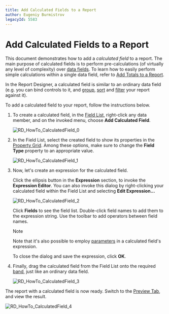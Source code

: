 ```yaml
---
title: Add Calculated Fields to a Report
author: Eugeniy Burmistrov
legacyId: 5583
---
```

# Add Calculated Fields to a Report
This document demonstrates how to add a _calculated field_ to a report. The main purpose of calculated fields is to perform pre-calculations (of virtually any level of complexity) over [data fields](displaying-values-from-a-database-(binding-report-elements-to-data).md). To learn how to easily perform simple calculations within a single data field, refer to [Add Totals to a Report](add-totals-to-a-report.md).

In the Report Designer, a calculated field is similar to an ordinary data field (e.g. you can bind controls to it, and [group](change-or-apply-data-grouping-to-a-report.md), [sort](change-or-apply-data-sorting-to-a-report.md) and [filter](change-or-apply-data-filtering-to-a-report.md) your report against it).

To add a calculated field to your report, follow the instructions below.
1. To create a calculated field, in the [Field List](../report-designer-reference/report-designer-ui/field-list.md), right-click any data member, and on the invoked menu, choose **Add Calculated Field**.
	
	![RD_HowTo_CalculatedField_0](../../../../images/img8465.png)
2. In the Field List, select the created field to show its properties in the [Property Grid](../report-designer-reference/report-designer-ui/property-grid.md). Among these options, make sure to change the **Field Type** property to an appropriate value.
	
	![RD_HowTo_CalculatedField_1](../../../../images/img8466.png)
3. Now, let's create an expression for the calculated field.
	
	Click the ellipsis button in the **Expression** section, to invoke the **Expression Editor**. You can also invoke this dialog by right-clicking your calculated field within the Field List and selecting **Edit Expression...**
	
	![RD_HowTo_CalculatedField_2](../../../../images/img8467.png)
	
	Click **Fields** to see the field list. Double-click field names to add them to the expression string. Use the toolbar to add operators between field names.
	
	> [!NOTE]
	> Note that it's also possible to employ [parameters](add-parameters-to-a-report.md) in a calculated field's expression.
	
	To close the dialog and save the expression, click **OK**.
4. Finally, drag the calculated field from the Field List onto the required [band](../report-designer-reference/report-bands.md), just like an ordinary data field.
	
	![RD_HowTo_CalculatedField_3](../../../../images/img8468.png)

The report with a calculated field is now ready. Switch to the [Preview Tab](../report-designer-reference/report-designer-ui/preview-tab.md), and view the result.

![RD_HowTo_CalculatedField_4](../../../../images/img8469.png)